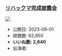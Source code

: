 ### [リハックマ完成披露会](https://www.youtube.com/watch?v=2AucK-CCluc)
[![](https://img.youtube.com/vi/2AucK-CCluc/sddefault.jpg)](https://www.youtube.com/watch?v=2AucK-CCluc)
-   公開日: 2023-09-01
-   視聴数: 62,850
-   **いいね数: 2,640**
-   出演者: 
